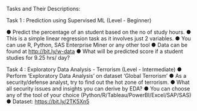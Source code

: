 Tasks and Their Descriptions:

Task 1 : Prediction using Supervised ML (Level - Beginner)

  ● Predict the percentage of an student based on the no of study hours.
  ● This is a simple linear regression task as it involves just 2 variables.
  ● You can use R, Python, SAS Enterprise Miner or any other tool
  ● Data can be found at http://bit.ly/w-data
  ● What will be predicted score if a student studies for 9.25 hrs/ day? 


Task 4 : Exploratory Data Analysis - Terrorism (Level - Intermediate)
● Perform ‘Exploratory Data Analysis’ on dataset ‘Global Terrorism’
● As a security/defense analyst, try to find out the hot zone of terrorism.
● What all security issues and insights you can derive by EDA?
● You can choose any of the tool of your choice
(Python/R/Tableau/PowerBI/Excel/SAP/SAS)
● Dataset: https://bit.ly/2TK5Xn5
